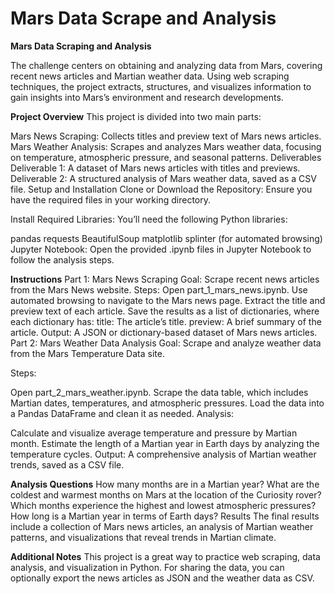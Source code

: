 # Mars Data Scrape and Analysis 

**Mars Data Scraping and Analysis**
<p>The challenge centers on obtaining and analyzing data from Mars, covering recent news articles and Martian weather data. Using web scraping techniques, the project extracts, structures, and visualizes information to gain insights into Mars’s environment and research developments.

**Project Overview**
This project is divided into two main parts:

Mars News Scraping: Collects titles and preview text of Mars news articles.
Mars Weather Analysis: Scrapes and analyzes Mars weather data, focusing on temperature, atmospheric pressure, and seasonal patterns.
Deliverables
Deliverable 1: A dataset of Mars news articles with titles and previews.
Deliverable 2: A structured analysis of Mars weather data, saved as a CSV file.
Setup and Installation
Clone or Download the Repository: Ensure you have the required files in your working directory.

Install Required Libraries: You’ll need the following Python libraries:

pandas
requests
BeautifulSoup
matplotlib
splinter (for automated browsing)
Jupyter Notebook: Open the provided .ipynb files in Jupyter Notebook to follow the analysis steps.

**Instructions**
Part 1: Mars News Scraping
Goal: Scrape recent news articles from the Mars News website.
Steps:
Open part_1_mars_news.ipynb.
Use automated browsing to navigate to the Mars news page.
Extract the title and preview text of each article.
Save the results as a list of dictionaries, where each dictionary has:
title: The article’s title.
preview: A brief summary of the article.
Output: A JSON or dictionary-based dataset of Mars news articles.
Part 2: Mars Weather Data Analysis
Goal: Scrape and analyze weather data from the Mars Temperature Data site.

Steps:

Open part_2_mars_weather.ipynb.
Scrape the data table, which includes Martian dates, temperatures, and atmospheric pressures.
Load the data into a Pandas DataFrame and clean it as needed.
Analysis:

Calculate and visualize average temperature and pressure by Martian month.
Estimate the length of a Martian year in Earth days by analyzing the temperature cycles.
Output: A comprehensive analysis of Martian weather trends, saved as a CSV file.

**Analysis Questions**
How many months are in a Martian year?
What are the coldest and warmest months on Mars at the location of the Curiosity rover?
Which months experience the highest and lowest atmospheric pressures?
How long is a Martian year in terms of Earth days?
Results
The final results include a collection of Mars news articles, an analysis of Martian weather patterns, and visualizations that reveal trends in Martian climate.

**Additional Notes**
This project is a great way to practice web scraping, data analysis, and visualization in Python.
For sharing the data, you can optionally export the news articles as JSON and the weather data as CSV.
